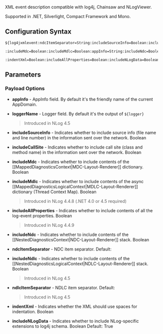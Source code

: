 XML event description compatible with log4j, Chainsaw and NLogViewer. 

Supported in .NET, Silverlight, Compact Framework and Mono.

## Configuration Syntax
```
${log4jxmlevent:ndcItemSeparator=String:includeSourceInfo=Boolean:includeCallSite=Boolean
               :includeMdc=Boolean:includeMdlc=Boolean:appInfo=String:includeNdc=Boolean
               :indentXml=Boolean:includeAllProperties=Boolean:includeNLogData=Boolean}
```

## Parameters
### Payload Options
* **appInfo** - AppInfo field. By default it's the friendly name of the current AppDomain.

* **loggerName** - Logger field. By default it's the output of `${logger}`
  > Introduced in NLog 4.5

* **includeSourceInfo** - Indicates whether to include source info (file name and line number) in the information sent over the network. Boolean

* **includeCallSite** - Indicates whether to include call site (class and method name) in the information sent over the network. Boolean

* **includeMdc** - Indicates whether to include contents of the [[MappedDiagnosticsContext|MDC-Layout-Renderer]] dictionary. Boolean

* **includeMdlc** - Indicates whether to include contents of the async [[MappedDiagnosticsLogicalContext|MDLC-Layout-Renderer]] dictionary (Thread Context Map). Boolean
  > Introduced in NLog 4.4.8 (.NET 4.0 or 4.5 required)

* **includeAllProperties** - Indicates whether to include contents of all the log-event properties. Boolean
  > Introduced in NLog 4.4.9

* **includeNdc** - Indicates whether to include contents of the [[NestedDiagnosticsContext|NDC-Layout-Renderer]] stack. Boolean
* **ndcItemSeparator** - NDC item separator. Default: 

* **includeNdlc** - Indicates whether to include contents of the [[NestedDiagnosticsLogicalContext|NDLC-Layout-Renderer]] stack. Boolean
  > Introduced in NLog 4.5
* **ndlcItemSeparator** - NDLC item separator. Default: 
  > Introduced in NLog 4.5

* **indentXml** - Indicates whether the XML should use spaces for indentation. Boolean

* **includeNLogData** - Indicates whether to include NLog-specific extensions to log4j schema. Boolean Default: True